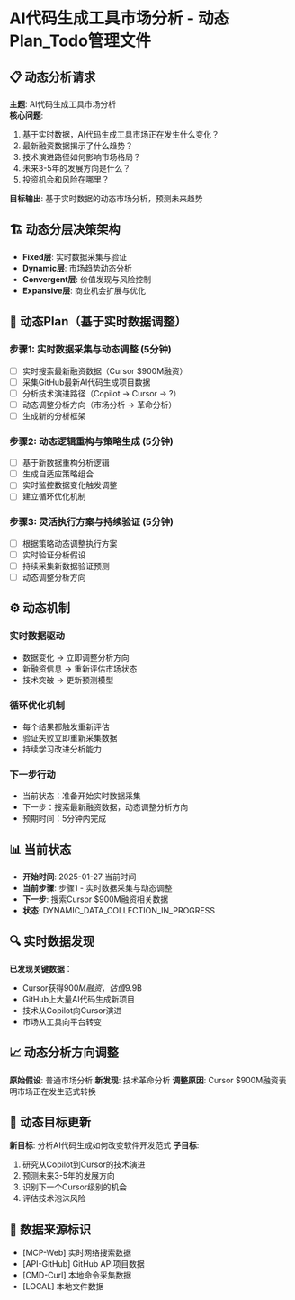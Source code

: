 # AI代码生成工具市场分析 - 动态Plan_Todo管理文件

## 📋 动态分析请求
**主题**: AI代码生成工具市场分析  
**核心问题**: 
1. 基于实时数据，AI代码生成工具市场正在发生什么变化？
2. 最新融资数据揭示了什么趋势？
3. 技术演进路径如何影响市场格局？
4. 未来3-5年的发展方向是什么？
5. 投资机会和风险在哪里？

**目标输出**: 基于实时数据的动态市场分析，预测未来趋势

## 🏗️ 动态分层决策架构
- **Fixed层**: 实时数据采集与验证
- **Dynamic层**: 市场趋势动态分析
- **Convergent层**: 价值发现与风险控制
- **Expansive层**: 商业机会扩展与优化

## 📅 动态Plan（基于实时数据调整）

### 步骤1: 实时数据采集与动态调整 (5分钟)
- [ ] 实时搜索最新融资数据（Cursor $900M融资）
- [ ] 采集GitHub最新AI代码生成项目数据
- [ ] 分析技术演进路径（Copilot → Cursor → ?）
- [ ] 动态调整分析方向（市场分析 → 革命分析）
- [ ] 生成新的分析框架

### 步骤2: 动态逻辑重构与策略生成 (5分钟)
- [ ] 基于新数据重构分析逻辑
- [ ] 生成自适应策略组合
- [ ] 实时监控数据变化触发调整
- [ ] 建立循环优化机制

### 步骤3: 灵活执行方案与持续验证 (5分钟)
- [ ] 根据策略动态调整执行方案
- [ ] 实时验证分析假设
- [ ] 持续采集新数据验证预测
- [ ] 动态调整分析方向

## ⚙️ 动态机制

### 实时数据驱动
- 数据变化 → 立即调整分析方向
- 新融资信息 → 重新评估市场状态
- 技术突破 → 更新预测模型

### 循环优化机制
- 每个结果都触发重新评估
- 验证失败立即重新采集数据
- 持续学习改进分析能力

### 下一步行动
- 当前状态：准备开始实时数据采集
- 下一步：搜索最新融资数据，动态调整分析方向
- 预期时间：5分钟内完成

## 📊 当前状态
- **开始时间**: 2025-01-27 当前时间
- **当前步骤**: 步骤1 - 实时数据采集与动态调整
- **下一步**: 搜索Cursor $900M融资相关数据
- **状态**: DYNAMIC_DATA_COLLECTION_IN_PROGRESS

## 🔍 实时数据发现
**已发现关键数据**：
- Cursor获得$900M融资，估值$9.9B
- GitHub上大量AI代码生成新项目
- 技术从Copilot向Cursor演进
- 市场从工具向平台转变

## 📈 动态分析方向调整
**原始假设**: 普通市场分析
**新发现**: 技术革命分析
**调整原因**: Cursor $900M融资表明市场正在发生范式转换

## 🎯 动态目标更新
**新目标**: 分析AI代码生成如何改变软件开发范式
**子目标**: 
1. 研究从Copilot到Cursor的技术演进
2. 预测未来3-5年的发展方向
3. 识别下一个Cursor级别的机会
4. 评估技术泡沫风险

## 📝 数据来源标识
- [MCP-Web] 实时网络搜索数据
- [API-GitHub] GitHub API项目数据
- [CMD-Curl] 本地命令采集数据
- [LOCAL] 本地文件数据
